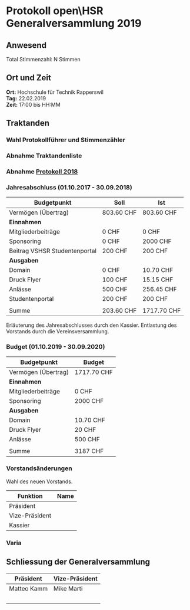 # Protokoll open\HSR Generalversammlung 2019

## Anwesend

Total Stimmenzahl: N Stimmen 

## Ort und Zeit

**Ort:** Hochschule für Technik Rapperswil<br/>
**Tag:** 22.02.2019<br/>
**Zeit:** 17:00 bis HH:MM<br/>

## Traktanden

### Wahl Protokollführer und Stimmenzähler

### Abnahme Traktandenliste

### Abnahme [Protokoll 2018](https://github.com/openhsr/verein/blob/master/protokolle/2018/05_generalversammlung/protokoll.md)

### Jahresabschluss (01.10.2017 - 30.09.2018)

| Budgetpunkt                   | Soll       | Ist         |
|-------------------------------|------------|-------------|
| Vermögen (Übertrag)           | 803.60 CHF | 803.60 CHF  |
| **Einnahmen**                 |            |             |
| Mitgliederbeiträge            | 0 CHF      | 0 CHF       |
| Sponsoring                    | 0 CHF      | 2000 CHF    |
| Beitrag VSHSR Studentenportal | 200 CHF    | 200 CHF     |
| **Ausgaben**                  |            |             |
| Domain                        | 0 CHF      | 10.70 CHF   |
| Druck Flyer                   | 100 CHF    | 15.15 CHF   |
| Anlässe                       | 500 CHF    | 256.45 CHF  |
| Studentenportal               | 200 CHF    | 200 CHF     |
|                               |            |             |
| Summe                         | 203.60 CHF | 1717.70 CHF |

Erläuterung des Jahresabschlusses durch den Kassier.
Entlastung des Vorstands durch die Vereinsversammlung.

### Budget (01.10.2019 - 30.09.2020)

| Budgetpunkt         | Budget      |
|---------------------|-------------|
| Vermögen (Übertrag) | 1717.70 CHF |
| **Einnahmen**       |             |
| Mitgliederbeiträge  | 0 CHF       |
| Sponsoring          | 2000 CHF    |
| **Ausgaben**        |             |
| Domain              | 10.70 CHF   |
| Druck Flyer         | 20 CHF      |
| Anlässe             | 500 CHF     |
|                     |             |
| Summe               | 3187 CHF    |

### Vorstandsänderungen

Wahl des neuen Vorstands.

|Funktion       |Name|
|---------------|----|
|Präsident      |    |
|Vize-Präsident |    |
|Kassier        |    |

### Varia

## Schliessung der Generalversammlung

Präsident   | Vize-Präsident
------------|-----------------
Matteo Kamm | Mike Marti
&nbsp; | &nbsp;

